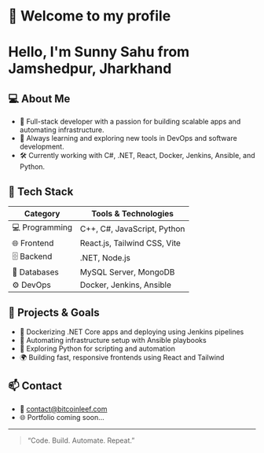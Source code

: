 # 👋 Welcome to my profile

<h1>Hello, I'm Sunny Sahu from Jamshedpur, Jharkhand</h1>

## 💻 About Me

- 🔧 Full-stack developer with a passion for building scalable apps and automating infrastructure.
- 🧠 Always learning and exploring new tools in DevOps and software development.
- 🛠️ Currently working with C#, .NET, React, Docker, Jenkins, Ansible, and Python.

## 🧰 Tech Stack

| Category          | Tools & Technologies |
|-------------------|----------------------|
| 💻 Programming     | C++, C#, JavaScript, Python |
| 🌐 Frontend        | React.js, Tailwind CSS, Vite |
| 🗄️ Backend         | .NET, Node.js        |
| 🧮 Databases       | MySQL Server, MongoDB |
| ⚙️ DevOps          | Docker, Jenkins, Ansible |

## 🚀 Projects & Goals

- 🔨 Dockerizing .NET Core apps and deploying using Jenkins pipelines
- 🧪 Automating infrastructure setup with Ansible playbooks
- 🧠 Exploring Python for scripting and automation
- 🌍 Building fast, responsive frontends using React and Tailwind

## 📫 Contact

- 📧 contact@bitcoinleef.com
- 🌐 Portfolio coming soon...

---

> “Code. Build. Automate. Repeat.”
